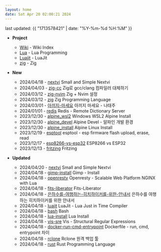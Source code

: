 ```yaml
---
layout: home
date: Sat Apr 20 02:00:21 2024
---
```


last updated: {{ "1713578421" | date: "%Y-%m-%d %H:%M" }}

* __Project__
	- [Wiki](/wiki/index) - Wiki Index
	- [Lua](/wiki/lua) - Lua Programming
	- [Luajit](/wiki/luajit) - LuaJit
	- [zig](/wiki/zig) - Zig


* __New__
	- 2024/04/18 - [nextvi](wiki/nextvi.md) Small and Simple Nextvi
	- 2024/04/03 - [zig-cc](wiki/zig-cc.md) Zig로 gcc/clang 컴파일러 대체하기
	- 2024/03/12 - [zig-nvim](wiki/zig-nvim.md) Zig + Nvim 설정
	- 2024/03/12 - [zig](wiki/zig.md) Zig Programming Language
	- 2024/03/01 - [아끼지-마세요](wiki/아끼지-마세요.md) 아끼지 마세요 - 나태주
	- 2024/01/01 - [redis](wiki/redis.md) Redis - Remote Dictionary Server
	- 2023/12/30 - [alpine_wsl2](wiki/alpine_wsl2.md) Windows WSL2 Alpine Install
	- 2023/12/30 - [alpine_devel](wiki/alpine_devel.md) Alpine Devel - 알파인 개발 환경
	- 2023/12/30 - [alpine_install](wiki/alpine_install.md) Alpine Linux Install
	- 2023/12/19 - [esptool](wiki/esptool.md) esptool - esp firmware flash upload, erase, read
	- 2023/12/17 - [esp8266-vs-esp32](wiki/esp8266-vs-esp32.md) ESP8266 vs ESP32
	- 2023/12/13 - [fritzing](wiki/fritzing.md) Fritzing

* __Updated__
	- 2024/04/20 - [nextvi](wiki/nextvi.md) Small and Simple Nextvi
	- 2024/04/18 - [gimp-install](wiki/gimp-install.md) Gimp - Install
	- 2024/04/18 - [openresty](wiki/openresty.md) Openresty - Scalable Web Platform NGINX with Lua
	- 2024/04/18 - [fits-liberator](wiki/fits-liberator.md) Fits-Liberator
	- 2024/04/18 - [은하수를-여행하는-히치하이커를-위한-안내서](wiki/은하수를-여행하는-히치하이커를-위한-안내서.md) 은하수를 여행하는 히치하이커를 위한 안내서
	- 2024/04/18 - [luajit](wiki/luajit.md) LuaJit - Lua Just in Time Compiler
	- 2024/04/18 - [bash](wiki/bash.md) Bash
	- 2024/04/18 - [lua-install](wiki/lua-install.md) Lua Install
	- 2024/04/18 - [vis-sre](wiki/vis-sre.md) Vis - Structural Regular Expressions
	- 2024/04/18 - [docker-run-cmd-entrypoint](wiki/docker-run-cmd-entrypoint.md) Dockerfile - run, cmd, entrypoint 차이
	- 2024/04/18 - [rclone](wiki/rclone.md) Rclone 원격 백업 툴
	- 2024/04/18 - [rust](wiki/rust.md) Rust Programming Language
